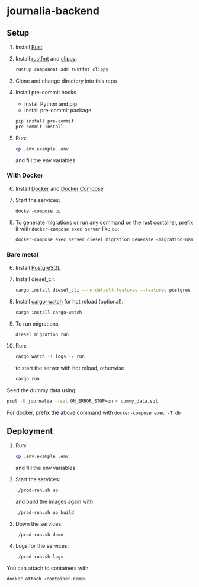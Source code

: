 # journalia-backend

## Setup

1. Install [Rust](https://www.rust-lang.org/tools/install)
2. Install [rustfmt](https://github.com/rust-lang/rustfmt) and [clippy](https://github.com/rust-lang/rust-clippy):

    ```bash
    rustup component add rustfmt clippy
    ```

3. Clone and change directory into this repo
4. Install pre-commit hooks
    - Install Python and pip
    - Install pre-commit package:

    ```bash
    pip install pre-commit
    pre-commit install
    ```

5. Run:

    ```bash
    cp .env.example .env
    ```

    and fill the env variables

<!-- markdownlint-disable MD029 -->

### With Docker

6. Install [Docker](https://docs.docker.com/engine/install/) and [Docker Compose](https://docs.docker.com/compose/install/)
7. Start the services:

    ```bash
    docker-compose up
    ```

8. To generate migrations or run any command on the rust container, prefix it with `docker-compose exec server` like so:

    ```bash
    docker-compose exec server diesel migration generate <migration-name>
    ```

### Bare metal

6. Install [PostgreSQL](https://www.postgresql.org/download/)
7. Install diesel_cli:

    ```bash
    cargo install diesel_cli --no-default-features --features postgres
    ```

8. Install [cargo-watch](https://github.com/watchexec/cargo-watch) for hot reload (optional):

    ```bash
    cargo install cargo-watch
    ```

9. To run migrations,

    ```bash
    diesel migration run
    ```

10. Run:

    ```bash
    cargo watch -i logs -x run
    ```

    to start the server with hot reload, otherwise

    ```bash
    cargo run
    ```

Seed the dummy data using:

```bash
psql -U journalia --set ON_ERROR_STOP=on < dummy_data.sql
```

For docker, prefix the above command with ```docker-compose exec -T db```

## Deployment

1. Run:

    ```bash
    cp .env.example .env
    ```

    and fill the env variables


2. Start the services:

    ```bash
    ./prod-run.sh up
    ```

	and build the images again with
	```bash
	./prod-run.sh up build
	```

3. Down the services:

	```bash
	./prod-run.sh down
	```

4. Logs for the services:

	```bash
	./prod-run.sh logs
	```

You can attach to containers with:

```bash
docker attach <container-name>
```
